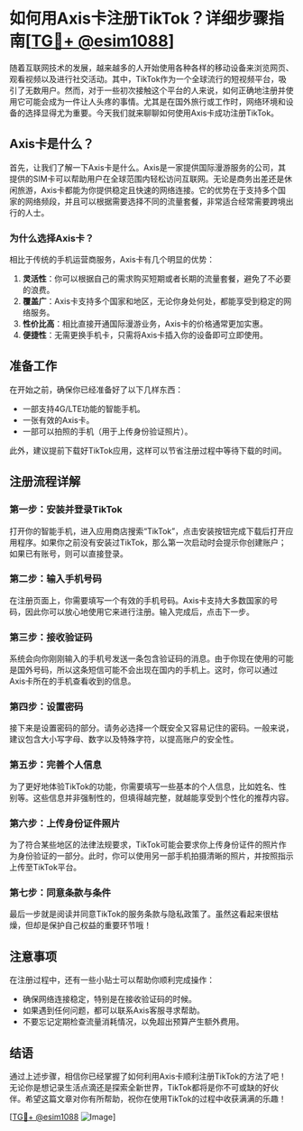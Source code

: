 # 如何用Axis卡注册TikTok？详细步骤指南[[TG💪+ @esim1088](https://t.me/s/esim1088)]

随着互联网技术的发展，越来越多的人开始使用各种各样的移动设备来浏览网页、观看视频以及进行社交活动。其中，TikTok作为一个全球流行的短视频平台，吸引了无数用户。然而，对于一些初次接触这个平台的人来说，如何正确地注册并使用它可能会成为一件让人头疼的事情。尤其是在国外旅行或工作时，网络环境和设备的选择显得尤为重要。今天我们就来聊聊如何使用Axis卡成功注册TikTok。

## Axis卡是什么？

首先，让我们了解一下Axis卡是什么。Axis是一家提供国际漫游服务的公司，其提供的SIM卡可以帮助用户在全球范围内轻松访问互联网。无论是商务出差还是休闲旅游，Axis卡都能为你提供稳定且快速的网络连接。它的优势在于支持多个国家的网络频段，并且可以根据需要选择不同的流量套餐，非常适合经常需要跨境出行的人士。

### 为什么选择Axis卡？

相比于传统的手机运营商服务，Axis卡有几个明显的优势：

1. **灵活性**：你可以根据自己的需求购买短期或者长期的流量套餐，避免了不必要的浪费。
2. **覆盖广**：Axis卡支持多个国家和地区，无论你身处何处，都能享受到稳定的网络服务。
3. **性价比高**：相比直接开通国际漫游业务，Axis卡的价格通常更加实惠。
4. **便捷性**：无需更换手机卡，只需将Axis卡插入你的设备即可立即使用。

## 准备工作

在开始之前，确保你已经准备好了以下几样东西：

- 一部支持4G/LTE功能的智能手机。
- 一张有效的Axis卡。
- 一部可以拍照的手机（用于上传身份验证照片）。

此外，建议提前下载好TikTok应用，这样可以节省注册过程中等待下载的时间。

## 注册流程详解

### 第一步：安装并登录TikTok

打开你的智能手机，进入应用商店搜索“TikTok”，点击安装按钮完成下载后打开应用程序。如果你之前没有安装过TikTok，那么第一次启动时会提示你创建账户；如果已有账号，则可以直接登录。

### 第二步：输入手机号码

在注册页面上，你需要填写一个有效的手机号码。Axis卡支持大多数国家的号码，因此你可以放心地使用它来进行注册。输入完成后，点击下一步。

### 第三步：接收验证码

系统会向你刚刚输入的手机号发送一条包含验证码的消息。由于你现在使用的可能是国外号码，所以这条短信可能不会出现在国内的手机上。这时，你可以通过Axis卡所在的手机查看收到的信息。

### 第四步：设置密码

接下来是设置密码的部分。请务必选择一个既安全又容易记住的密码。一般来说，建议包含大小写字母、数字以及特殊字符，以提高账户的安全性。

### 第五步：完善个人信息

为了更好地体验TikTok的功能，你需要填写一些基本的个人信息，比如姓名、性别等。这些信息并非强制性的，但填得越完整，就越能享受到个性化的推荐内容。

### 第六步：上传身份证件照片

为了符合某些地区的法律法规要求，TikTok可能会要求你上传身份证件的照片作为身份验证的一部分。此时，你可以使用另一部手机拍摄清晰的照片，并按照指示上传至TikTok平台。

### 第七步：同意条款与条件

最后一步就是阅读并同意TikTok的服务条款与隐私政策了。虽然这看起来很枯燥，但却是保护自己权益的重要环节哦！

## 注意事项

在注册过程中，还有一些小贴士可以帮助你顺利完成操作：

- 确保网络连接稳定，特别是在接收验证码的时候。
- 如果遇到任何问题，都可以联系Axis客服寻求帮助。
- 不要忘记定期检查流量消耗情况，以免超出预算产生额外费用。

## 结语

通过上述步骤，相信你已经掌握了如何利用Axis卡顺利注册TikTok的方法了吧！无论你是想记录生活点滴还是探索全新世界，TikTok都将是你不可或缺的好伙伴。希望这篇文章对你有所帮助，祝你在使用TikTok的过程中收获满满的乐趣！

[[TG💪+ @esim1088](https://t.me/s/esim1088) ![Image](https://i.postimg.cc/4NQfJmqS/Snipaste-2025-05-13-00-14-12.png)]